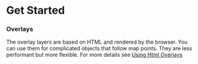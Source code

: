 # Get Started

### Overlays

The overlay layers are based on HTML and rendered by the browser. You can use them
for complicated objects that follow map points. They are less performant
but more flexible. For more details see [Using Html Overlays](/docs/modules/react/api-reference/overlays/html-overlay)


